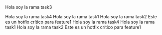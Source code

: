 Hola soy la rama task3

Hola soy la rama task4
Hola soy la rama task1
Hola soy la rama task2
Este es un hotfix crítico para feature1
Hola soy la rama task4
Hola soy la rama task1
Hola soy la rama task2
Este es un hotfix crítico para feature1